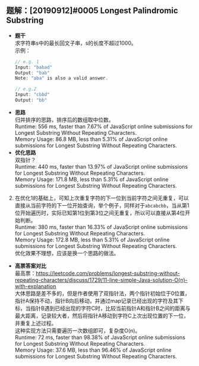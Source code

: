 ## 题解：[20190912]#0005 Longest Palindromic Substring
- **题干**   
求字符串s中的最长回文子串，s的长度不超过1000。   
示例：   
    ```javascript
    // e.g. 1
    Input: "babad"
    Output: "bab"
    Note: "aba" is also a valid answer.

    // e.g.2
    Input: "cbbd"
    Output: "bb"
    ```
- **思路**   
归并排序的思路，排序后的数组取中位数。      
Runtime: 556 ms, faster than 7.67% of JavaScript online submissions for Longest Substring Without Repeating Characters.   
Memory Usage: 86.8 MB, less than 5.31% of JavaScript online submissions for Longest Substring Without Repeating Characters.       
- **优化思路**   
双指针？   
Runtime: 440 ms, faster than 13.97% of JavaScript online submissions for Longest Substring Without Repeating Characters.   
Memory Usage: 171.8 MB, less than 5.31% of JavaScript online submissions for Longest Substring Without Repeating Characters.    
2. 在优化1的基础上，可知上次重复字符的下一位到当前字符之间无重复，可以直接从当前字符的下一位开始查询，举个例子，同样对于`abcabcbb`，当从第1位开始遍历时，实际已知第1位到第3位之间无重复，所以可以直接从第4位开始判断。   
Runtime: 380 ms, faster than 16.33% of JavaScript online submissions for Longest Substring Without Repeating Characters.   
Memory Usage: 172.8 MB, less than 5.31% of JavaScript online submissions for Longest Substring Without Repeating Characters.   
优化效果不理想，应该是换一个思路的做法。   
- **高票答案对比**   
最高票：https://leetcode.com/problems/longest-substring-without-repeating-characters/discuss/1729/11-line-simple-Java-solution-O(n)-with-explanation    
大体思路是差不多的，但是作者使用了双指针法，两个指针初始位于0位置，指针A保持不动，指针B向后移动，并通过map记录已经出现的字符及其下标，当指针B遇到已经出现的字符C时，比较当前指针A和指针B之间的距离与最大距离，记录较大者，然后将指针A移动到字符C上次出现位置的下一位，并重复上述过程。   
这种实现方法只需要遍历一次数组即可，复杂度O(n)。   
Runtime: 72 ms, faster than 98.38% of JavaScript online submissions for Longest Substring Without Repeating Characters.    
Memory Usage: 37.6 MB, less than 96.46% of JavaScript online submissions for Longest Substring Without Repeating Characters.   
